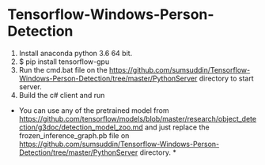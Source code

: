 # Tensorflow-Windows-Person-Detection

1. Install anaconda python 3.6 64 bit.
2. $ pip install tensorflow-gpu
3. Run the cmd.bat file on the https://github.com/sumsuddin/Tensorflow-Windows-Person-Detection/tree/master/PythonServer directory to start server.
4. Build the c# client and run


* You can use any of the pretrained model from https://github.com/tensorflow/models/blob/master/research/object_detection/g3doc/detection_model_zoo.md and just replace the frozen_inference_graph.pb file on https://github.com/sumsuddin/Tensorflow-Windows-Person-Detection/tree/master/PythonServer directory. *